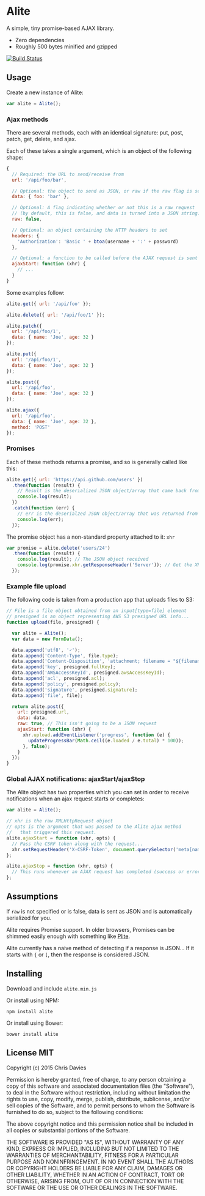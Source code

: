 # Alite

A simple, tiny promise-based AJAX library.

- Zero dependencies
- Roughly 500 bytes minified and gzipped

[![Build Status](https://travis-ci.org/chrisdavies/alite.svg?branch=master)](https://travis-ci.org/chrisdavies/alite)

## Usage

Create a new instance of Alite:

```javascript
var alite = Alite();
```

### Ajax methods

There are several methods, each with an identical signature: put, post, patch, get, delete, and ajax.

Each of these takes a single argument, which is an object of the following shape:

```js
{
  // Required: the URL to send/receive from
  url: '/api/foo/bar',

  // Optional: the object to send as JSON, or raw if the raw flag is set
  data: { foo: 'bar' },

  // Optional: A flag indicating whether or not this is a raw request
  // (by default, this is false, and data is turned into a JSON string)
  raw: false,

  // Optional: an object containing the HTTP headers to set
  headers: {
    'Authorization': 'Basic ' + btoa(username + ':' + password)
  },

  // Optional: a function to be called before the AJAX request is sent
  ajaxStart: function (xhr) {
    // ...
  }
}
```

Some examples follow:

```js
alite.get({ url: '/api/foo' });

alite.delete({ url: '/api/foo/1' });

alite.patch({
  url: '/api/foo/1',
  data: { name: 'Joe', age: 32 }
});

alite.put({
  url: '/api/foo/1',
  data: { name: 'Joe', age: 32 }
});

alite.post({
  url: '/api/foo',
  data: { name: 'Joe', age: 32 }
});

alite.ajax({
  url: '/api/foo',
  data: { name: 'Joe', age: 32 },
  method: 'POST'
});
```

### Promises

Each of these methods returns a promise, and so is generally called like this:

```javascript
alite.get({ url: 'https://api.github.com/users' })
  .then(function (result) {
    // Result is the deserialized JSON object/array that came back from the server
    console.log(result);
  })
  .catch(function (err) {
    // err is the deserialzed JSON object/array that was returned from the server
    console.log(err);
  });
```

The promise object has a non-standard property attached to it: `xhr`

```js
var promise = alite.delete('users/24')
  .then(function (result) {
    console.log(result); // The JSON object received
    console.log(promise.xhr.getResponseHeader('Server')); // Get the XHR object from the promise
  });
```

### Example file upload

The following code is taken from a production app that uploads files to S3:

```js
// File is a file object obtained from an input[type=file] element
// presigned is an object representing AWS S3 presigned URL info...
function upload(file, presigned) {

  var alite = Alite();
  var data = new FormData();

  data.append('utf8', '✓');
  data.append('Content-Type', file.type);
  data.append('Content-Disposition', 'attachment; filename = "${filename}"');
  data.append('key', presigned.fullKey);
  data.append('AWSAccessKeyId', presigned.awsAccessKeyId);
  data.append('acl', presigned.acl);
  data.append('policy', presigned.policy);
  data.append('signature', presigned.signature);
  data.append('file', file);

  return alite.post({
    url: presigned.url,
    data: data,
    raw: true, // This isn't going to be a JSON request
    ajaxStart: function (xhr) {
      xhr.upload.addEventListener('progress', function (e) {
        updateProgressBar(Math.ceil((e.loaded / e.total) * 100));
      }, false);
    }
  });
}
```

### Global AJAX notifications: ajaxStart/ajaxStop

The Alite object has two properties which you can set in order to receive notifications
when an ajax request starts or completes:

```js
var alite = Alite();

// xhr is the raw XMLHttpRequest object
// opts is the argument that was passed to the Alite ajax method
//   that triggered this request.
alite.ajaxStart = function (xhr, opts) {
  // Pass the CSRF token along with the request...
  xhr.setRequestHeader('X-CSRF-Token', document.querySelector('meta[name="csrf-token"]').getAttribute('content'));
};

alite.ajaxStop = function (xhr, opts) {
  // This runs whenever an AJAX request has completed (success or error)
};
```

## Assumptions

If `raw` is not specified or is false, data is sent as JSON and is automatically serialized for you.

Alite requires Promise support. In older browsers, Promises can be shimmed
easily enough with something like [Plite](https://github.com/chrisdavies/plite).

Alite currently has a naive method of detecting if a response is JSON... If it
starts with `{` or `[`, then the response is considered JSON.

## Installing

Download and include `alite.min.js`

Or install using NPM:

    npm install alite

Or install using Bower:

    bower install alite

## License MIT

Copyright (c) 2015 Chris Davies

Permission is hereby granted, free of charge, to any person
obtaining a copy of this software and associated documentation
files (the "Software"), to deal in the Software without
restriction, including without limitation the rights to use,
copy, modify, merge, publish, distribute, sublicense, and/or sell
copies of the Software, and to permit persons to whom the
Software is furnished to do so, subject to the following
conditions:

The above copyright notice and this permission notice shall be
included in all copies or substantial portions of the Software.

THE SOFTWARE IS PROVIDED "AS IS", WITHOUT WARRANTY OF ANY KIND,
EXPRESS OR IMPLIED, INCLUDING BUT NOT LIMITED TO THE WARRANTIES
OF MERCHANTABILITY, FITNESS FOR A PARTICULAR PURPOSE AND
NONINFRINGEMENT. IN NO EVENT SHALL THE AUTHORS OR COPYRIGHT
HOLDERS BE LIABLE FOR ANY CLAIM, DAMAGES OR OTHER LIABILITY,
WHETHER IN AN ACTION OF CONTRACT, TORT OR OTHERWISE, ARISING
FROM, OUT OF OR IN CONNECTION WITH THE SOFTWARE OR THE USE OR
OTHER DEALINGS IN THE SOFTWARE.
